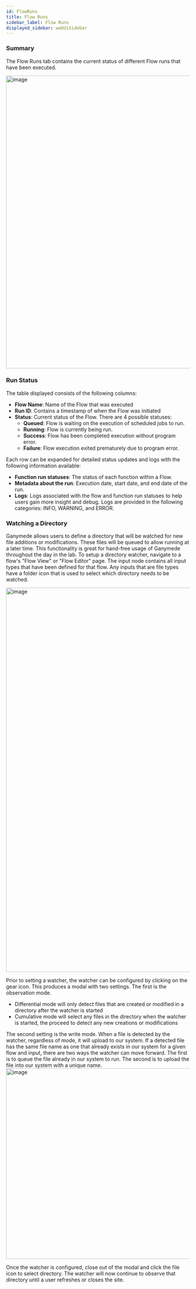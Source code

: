 ```yaml
---
id: FlowRuns
title: Flow Runs
sidebar_label: Flow Runs
displayed_sidebar: webUiSidebar
---
```


### Summary

The Flow Runs tab contains the current status of different Flow runs that have been executed.  

<img width="800" alt="image" src="https://user-images.githubusercontent.com/46538575/199794611-fdd3c037-1045-43bf-bf1d-20603acac42d.png" />

### Run Status

The table displayed consists of the following columns:

- **Flow Name**: Name of the Flow that was executed
- **Run ID**: Contains a timestamp of when the Flow was initiated
- **Status**: Current status of the Flow.  There are 4 possible statuses:
  - **Queued**: Flow is waiting on the execution of scheduled jobs to run.
  - **Running**: Flow is currently being run.
  - **Success**: Flow has been completed execution without program error.
  - **Failure**: Flow execution exited prematurely due to program error.

Each row can be expanded for detailed status updates and logs with the following information available:

- **Function run statuses**: The status of each function within a Flow. 
- **Metadata about the run**: Execution date, start date, and end date of the run. 
- **Logs**: Logs associated with the flow and function run statuses to help users gain more insight and debug. Logs are provided in the following categories: INFO, WARNING, and ERROR.

### Watching a Directory
Ganymede allows users to define a directory that will be watched for new file additions or modifications. These files will be queued to allow running at a later time. This functionality is great for hand-free usage of Ganymede throughout the day in the lab. To setup a directory watcher, navigate to a flow's "Flow View" or "Flow Editor" page. The input node contains all input types that have been defined for that flow. Any inputs that are file types  have a folder icon that is used to select which directory needs to be watched.

<img width="1050" alt="image" src="https://user-images.githubusercontent.com/111307862/207990602-8e25e317-6b96-4d2a-a630-0d87dc5ed237.png" />

Prior to setting a watcher, the watcher can be configured by clicking on the gear icon. This produces a modal with two settings. The first is the observation mode.
- Differential mode will only detect files that are created or modified in a directory after the watcher is started
- Cumulative mode will select any files in the directory when the watcher is started, the proceed to detect any new creations or modifications

The second setting is the write mode. When a file is detected by the watcher, regardless of mode, it will upload to our system. If a detected file has the same file name as one that already exists in our system for a given flow and input, there are two ways the watcher can move forward. The first is to queue the file already in our system to run. The second is to upload the file into our system with a unique name.
<img width="521" alt="image" src="https://user-images.githubusercontent.com/111307862/208010181-4b94c040-3c65-49ba-9c84-f137d75636d4.png" />

Once the watcher is configured, close out of the modal and click the file icon to select directory. The watcher will now continue to observe that directory until a user refreshes or closes the site.
